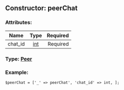 ## Constructor: peerChat  

### Attributes:

| Name     |    Type       | Required |
|----------|:-------------:|---------:|
|chat\_id|[int](../types/int.md) | Required|


### Type: [Peer](../types/Peer.md)

### Example:


```
$peerChat = ['_' => peerChat', 'chat_id' => int, ];
```